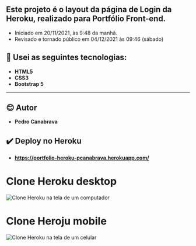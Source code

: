 ## Este projeto é o layout da página de Login da Heroku, realizado para Portfólio Front-end.
- Iniciado em 20/11/2021, às 9:48 da manhã.
- Revisado e tornado público em 04/12/2021 às 09:46 (sábado)

## 🎄 Usei as seguintes tecnologias:
- **HTML5**
- **CSS3**
- **Bootstrap 5**

---

## 😊 Autor
- **Pedro Canabrava**

## ✔️ Deploy no Heroku
- **https://portfolio-heroku-pcanabrava.herokuapp.com/**



# Clone Heroku desktop
![Clone Heroku na tela de um computador](https://github.com/Pedro-costa99/portfolio-layout-google/blob/main/images/screencapture-desktop-1366x768.png)
# Clone Heroju mobile
![Clone Heroku na tela de um celular](https://github.com/Pedro-costa99/portfolio-layout-google/blob/main/images/screencapture-mobile-motog4.png)